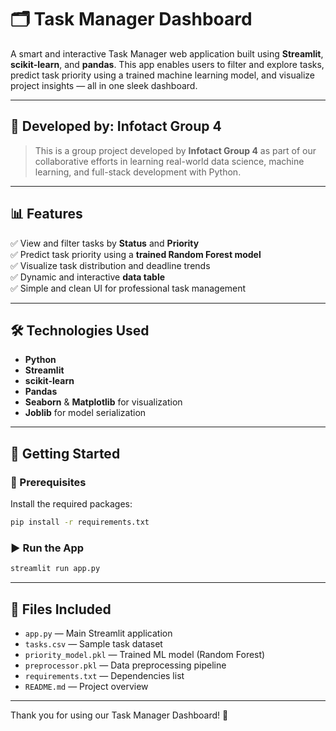 
# 🗂️ Task Manager Dashboard

A smart and interactive Task Manager web application built using **Streamlit**, **scikit-learn**, and **pandas**. This app enables users to filter and explore tasks, predict task priority using a trained machine learning model, and visualize project insights — all in one sleek dashboard.

---

## 👥 Developed by: Infotact Group 4

> This is a group project developed by **Infotact Group 4** as part of our collaborative efforts in learning real-world data science, machine learning, and full-stack development with Python.

---

## 📊 Features

✅ View and filter tasks by **Status** and **Priority**  
✅ Predict task priority using a **trained Random Forest model**  
✅ Visualize task distribution and deadline trends  
✅ Dynamic and interactive **data table**  
✅ Simple and clean UI for professional task management  

---

## 🛠️ Technologies Used

- **Python**
- **Streamlit**
- **scikit-learn**
- **Pandas**
- **Seaborn** & **Matplotlib** for visualization
- **Joblib** for model serialization

---

## 🚀 Getting Started

### 🔧 Prerequisites

Install the required packages:

```bash
pip install -r requirements.txt
````

### ▶️ Run the App

```bash
streamlit run app.py
```

---

## 📁 Files Included

* `app.py` — Main Streamlit application
* `tasks.csv` — Sample task dataset
* `priority_model.pkl` — Trained ML model (Random Forest)
* `preprocessor.pkl` — Data preprocessing pipeline
* `requirements.txt` — Dependencies list
* `README.md` — Project overview

---
Thank you for using our Task Manager Dashboard! 🙌


